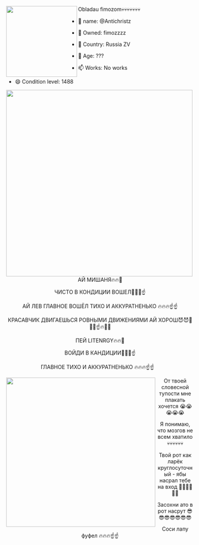 <img align="left" src="https://media.discordapp.net/attachments/1236751716263919746/1296528307596038297/ded.jpg?ex=67129d94&is=67114c14&hm=367720bb365b26d599c4e2ea0d508bf9d8d8bfa612334b9c753a47042b6853ce&=&format=webp&width=502&height=669" width="190"> Obladau fimozom💀💀💀💀💀💀💀

- 👋 name: @Antichristz

- 👀 Owned: fimozzzz
                                                                                                                         
- 🌱 Country: Russia ZV
                                                                                                                                            
- 💞️ Age: ???
                                                                                                                                 
- 📫 Works: No works
  
- 😄 Condition level: 1488

<center>

<img align="left" src="https://media.discordapp.net/attachments/1236751716263919746/1296529670644437033/629520_screenshots_20210920163108_1.jpg?ex=67129ed9&is=67114d59&hm=0605d51b025dbe54f8e70fb9266710dee7461d6f42a116ee10d5aa9ea94a7e7f&=&format=webp&width=1189&height=669" width="500">

АЙ МИШАНЯ🔥🔥💪 

ЧИСТО В КОНДИЦИИ ВОШЕЛ🦁🦁🦁☝️

АЙ ЛЕВ ГЛАВНОЕ ВОШЁЛ ТИХО И АККУРАТНЕНЬКО 🔥🔥🔥☝️☝️

КРАСАВЧИК ДВИГАЕШЬСЯ РОВНЫМИ ДВИЖЕНИЯМИ АЙ ХОРОШ😈😈💪💪💪☝️🔥🦁🦁


ПЕЙ LITENRGY🔥🔥💪 

ВОЙДИ В КАНДИЦИИ🦁🦁🦁☝️

ГЛАВНОЕ ТИХО И АККУРАТНЕНЬКО 🔥🔥🔥☝️☝️
⠀
</center>

<center>

<img align="left" src="https://media.discordapp.net/attachments/1236751716263919746/1296529683495518312/5d59ad27c821bfec39dfc3c608986360.jpg?ex=67129edc&is=67114d5c&hm=a7941d4e4e5a3e6120acf88c4b6ca03920d60cd59c5c05703cafa1aea4319cc3&=&format=webp&width=836&height=669" width="400">

От твоей словесной тупости мне плакать хочется 😭😭😭😭😭

Я понимаю, что мозгов не всем хватило 💀💀💀💀💀💀

Твой рот как ларёк круглосуточный - ябы насрал тебе на вход 💩💩💩💩💩💩

Засохни ато в рот насрут 😎😎😎😎😎😎😎

Соси лапу фуфел 🔥🔥🔥☝️☝️

</center>
<!---
Antichristz/Antichristz is a ✨ special ✨ repository because its `README.md` (this file) appears on your GitHub profile.
You can click the Preview link to take a look at your changes.
--->
